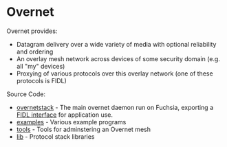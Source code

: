 Overnet
=======

Overnet provides:
- Datagram delivery over a wide variety of media with optional reliability and ordering
- An overlay mesh network across devices of some security domain (e.g. all "my" devices)
- Proxying of various protocols over this overlay network (one of these protocols is FIDL)

Source Code:
- [overnetstack](overnetstack) - The main overnet daemon run on Fuchsia, exporting a [FIDL interface](../../../../sdk/fidl/fuchsia.overnet/overnet.fidl) for application use.
- [examples](examples) - Various example programs
- [tools](tools) - Tools for adminstering an Overnet mesh
- [lib](lib) - Protocol stack libraries
